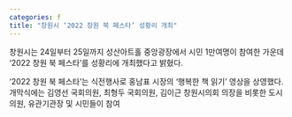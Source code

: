 ```yaml
---
categories: f
title: "창원시 ‘2022 창원 북 페스타’ 성황리 개최"
---
```

창원시는 24일부터 25일까지 성산아트홀 중앙광장에서 시민 1만여명이 참여한 가운데 ‘2022 창원 북 페스타’를 성황리에 개최했다고 밝혔다.

‘2022 창원 북 페스타’는 식전행사로 홍남표 시장의 ‘행복한 책 읽기’ 영상을 상영했다. 개막식에는 김영선 국회의원, 최형두 국회의원, 김이근 창원시의회 의장을 비롯한 도시의원, 유관기관장 및 시민들이 참여